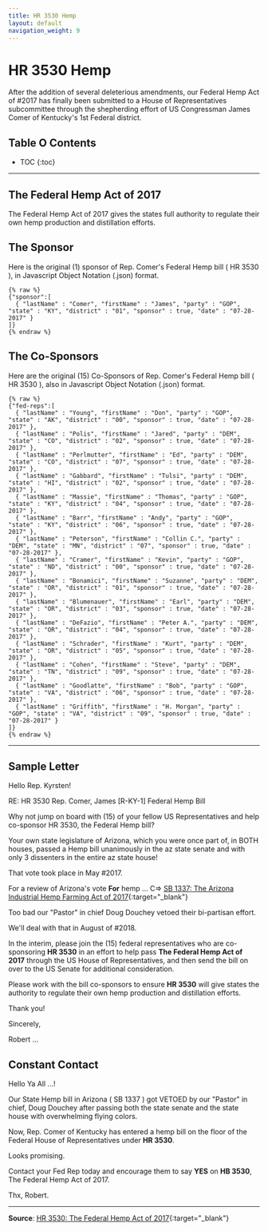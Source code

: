 ```yaml
---
title: HR 3530 Hemp
layout: default
navigation_weight: 9
---
```

# HR 3530 Hemp

After the addition of several deleterious amendments, our Federal Hemp Act of #2017 has finally been submitted to a House of Representatives subcommittee through the shepherding effort of US Congressman James Comer of Kentucky's 1st Federal district.

## Table O Contents

- TOC
{:toc}

***

## The Federal Hemp Act of 2017

The Federal Hemp Act of 2017 gives the states full authority to regulate their own hemp production and distillation efforts.

## The Sponsor

Here is the original (1) sponsor of Rep. Comer's Federal Hemp bill ( HR 3530 ), in Javascript Object Notation (.json) format.

```liquid
{% raw %}
{"sponsor":[
  { "lastName" : "Comer", "firstName" : "James", "party" : "GOP", "state" : "KY", "district" : "01", "sponsor" : true, "date" : "07-28-2017" }
]}
{% endraw %}
```

## The Co-Sponsors

Here are the original (15) Co-Sponsors of Rep. Comer's Federal Hemp bill ( HR 3530 ), also in Javascript Object Notation (.json) format.

```liquid
{% raw %}
{"fed-reps":[
  { "lastName" : "Young", "firstName" : "Don", "party" : "GOP", "state" : "AK", "district" : "00", "sponsor" : true, "date" : "07-28-2017" },
  { "lastName" : "Polis", "firstName" : "Jared", "party" : "DEM", "state" : "CO", "district" : "02", "sponsor" : true, "date" : "07-28-2017" },
  { "lastName" : "Perlmutter", "firstName" : "Ed", "party" : "DEM", "state" : "CO", "district" : "07", "sponsor" : true, "date" : "07-28-2017" },
  { "lastName" : "Gabbard", "firstName" : "Tulsi", "party" : "DEM", "state" : "HI", "district" : "02", "sponsor" : true, "date" : "07-28-2017" },
  { "lastName" : "Massie", "firstName" : "Thomas", "party" : "GOP", "state" : "KY", "district" : "04", "sponsor" : true, "date" : "07-28-2017" },
  { "lastName" : "Barr", "firstName" : "Andy", "party" : "GOP", "state" : "KY", "district" : "06", "sponsor" : true, "date" : "07-28-2017" },
  { "lastName" : "Peterson", "firstName" : "Collin C.", "party" : "DEM", "state" : "MN", "district" : "07", "sponsor" : true, "date" : "07-28-2017" },
  { "lastName" : "Cramer", "firstName" : "Kevin", "party" : "GOP", "state" : "ND", "district" : "00", "sponsor" : true, "date" : "07-28-2017" },
  { "lastName" : "Bonamici", "firstName" : "Suzanne", "party" : "DEM", "state" : "OR", "district" : "01", "sponsor" : true, "date" : "07-28-2017" },
  { "lastName" : "Blumenauer", "firstName" : "Earl", "party" : "DEM", "state" : "OR", "district" : "03", "sponsor" : true, "date" : "07-28-2017" },
  { "lastName" : "DeFazio", "firstName" : "Peter A.", "party" : "DEM", "state" : "OR", "district" : "04", "sponsor" : true, "date" : "07-28-2017" },
  { "lastName" : "Schrader", "firstName" : "Kurt", "party" : "DEM", "state" : "OR", "district" : "05", "sponsor" : true, "date" : "07-28-2017" },
  { "lastName" : "Cohen", "firstName" : "Steve", "party" : "DEM", "state" : "TN", "district" : "09", "sponsor" : true, "date" : "07-28-2017" },
  { "lastName" : "Goodlatte", "firstName" : "Bob", "party" : "GOP", "state" : "VA", "district" : "06", "sponsor" : true, "date" : "07-28-2017" },
  { "lastName" : "Griffith", "firstName" : "H. Morgan", "party" : "GOP", "state" : "VA", "district" : "09", "sponsor" : true, "date" : "07-28-2017" }
]}
{% endraw %}
```

***

## Sample Letter

Hello Rep. Kyrsten!

RE: HR 3530 Rep. Comer, James [R-KY-1] Federal Hemp Bill

Why not jump on board with (15) of your fellow US Representatives and help co-sponsor HR 3530, the Federal Hemp bill?

Your own state legislature of Arizona, which you were once part of, in BOTH houses, passed a Hemp bill unanimously in the az state senate and with only 3 dissenters in the entire az state house!

That vote took place in May #2017.

For a review of Arizona's vote **For** hemp ... C=> [SB 1337: The Arizona Industrial Hemp Farming Act of 2017](https://rwebaz.github.io/Hemp/Arizona-Hemp.htm){:target="_blank"}

Too bad our "Pastor" in chief Doug Douchey vetoed their bi-partisan effort.

We'll deal with that in August of #2018.

In the interim, please join the (15) federal representatives who are co-sponsoring **HR 3530** in an effort to help pass **The Federal Hemp Act of 2017** through the US House of Representatives, and then send the bill on over to the US Senate for additional consideration.

Please work with the bill co-sponsors to ensure **HR 3530** will give states the authority to regulate their own hemp production and distillation efforts.

Thank you!

Sincerely,

Robert ...

## Constant Contact

Hello Ya All ...!

Our State Hemp bill in Arizona ( SB 1337 ) got VETOED by our "Pastor" in chief, Doug Douchey after passing both the state senate and the state house with overwhelming flying colors.

Now, Rep. Comer of Kentucky has entered a hemp bill on the floor of the Federal House of Representatives under **HR 3530**.

Looks promising.

Contact your Fed Rep today and encourage them to say **YES** on **HB 3530**, The Federal Hemp Act of 2017.

Thx, Robert.

***

**Source**: [HR 3530: The Federal Hemp Act of 2017](https://www.congress.gov/bill/115th-congress/house-bill/3530/cosponsors){:target="_blank"}
